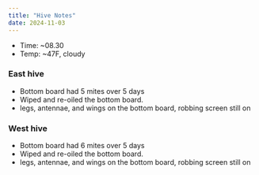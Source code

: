 ```yaml
---
title: "Hive Notes"
date: 2024-11-03
---
```


- Time: ~08.30
- Temp: ~47F, cloudy

### East hive

- Bottom board had 5 mites over 5 days
- Wiped and re-oiled the bottom board.
- legs, antennae, and wings on the bottom board, robbing screen still on

### West hive

- Bottom board had 6 mites over 5 days
- Wiped and re-oiled the bottom board.
- legs, antennae, and wings on the bottom board, robbing screen still on


